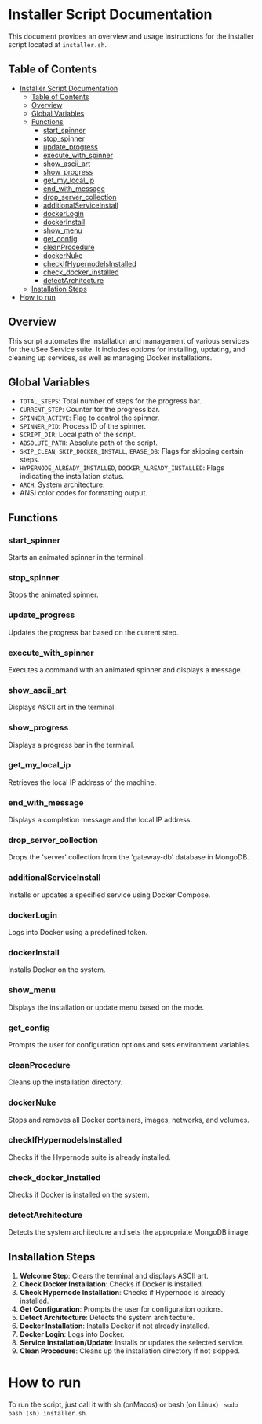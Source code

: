 
# Installer Script Documentation

This document provides an overview and usage instructions for the installer script located at `installer.sh`.

## Table of Contents
- [Installer Script Documentation](#installer-script-documentation)
  - [Table of Contents](#table-of-contents)
  - [Overview](#overview)
  - [Global Variables](#global-variables)
  - [Functions](#functions)
    - [start\_spinner](#start_spinner)
    - [stop\_spinner](#stop_spinner)
    - [update\_progress](#update_progress)
    - [execute\_with\_spinner](#execute_with_spinner)
    - [show\_ascii\_art](#show_ascii_art)
    - [show\_progress](#show_progress)
    - [get\_my\_local\_ip](#get_my_local_ip)
    - [end\_with\_message](#end_with_message)
    - [drop\_server\_collection](#drop_server_collection)
    - [additionalServiceInstall](#additionalserviceinstall)
    - [dockerLogin](#dockerlogin)
    - [dockerInstall](#dockerinstall)
    - [show\_menu](#show_menu)
    - [get\_config](#get_config)
    - [cleanProcedure](#cleanprocedure)
    - [dockerNuke](#dockernuke)
    - [checkIfHypernodeIsInstalled](#checkifhypernodeisinstalled)
    - [check\_docker\_installed](#check_docker_installed)
    - [detectArchitecture](#detectarchitecture)
  - [Installation Steps](#installation-steps)
- [How to run](#how-to-run)

## Overview

This script automates the installation and management of various services for the uSee Service suite. It includes options for installing, updating, and cleaning up services, as well as managing Docker installations.

## Global Variables

- `TOTAL_STEPS`: Total number of steps for the progress bar.
- `CURRENT_STEP`: Counter for the progress bar.
- `SPINNER_ACTIVE`: Flag to control the spinner.
- `SPINNER_PID`: Process ID of the spinner.
- `SCRIPT_DIR`: Local path of the script.
- `ABSOLUTE_PATH`: Absolute path of the script.
- `SKIP_CLEAN`, `SKIP_DOCKER_INSTALL`, `ERASE_DB`: Flags for skipping certain steps.
- `HYPERNODE_ALREADY_INSTALLED`, `DOCKER_ALREADY_INSTALLED`: Flags indicating the installation status.
- `ARCH`: System architecture.
- ANSI color codes for formatting output.

## Functions

### start_spinner
Starts an animated spinner in the terminal.

### stop_spinner
Stops the animated spinner.

### update_progress
Updates the progress bar based on the current step.

### execute_with_spinner
Executes a command with an animated spinner and displays a message.

### show_ascii_art
Displays ASCII art in the terminal.

### show_progress
Displays a progress bar in the terminal.

### get_my_local_ip
Retrieves the local IP address of the machine.

### end_with_message
Displays a completion message and the local IP address.

### drop_server_collection
Drops the 'server' collection from the 'gateway-db' database in MongoDB.

### additionalServiceInstall
Installs or updates a specified service using Docker Compose.

### dockerLogin
Logs into Docker using a predefined token.

### dockerInstall
Installs Docker on the system.

### show_menu
Displays the installation or update menu based on the mode.

### get_config
Prompts the user for configuration options and sets environment variables.

### cleanProcedure
Cleans up the installation directory.

### dockerNuke
Stops and removes all Docker containers, images, networks, and volumes.

### checkIfHypernodeIsInstalled
Checks if the Hypernode suite is already installed.

### check_docker_installed
Checks if Docker is installed on the system.

### detectArchitecture
Detects the system architecture and sets the appropriate MongoDB image.

## Installation Steps

1. **Welcome Step**: Clears the terminal and displays ASCII art.
2. **Check Docker Installation**: Checks if Docker is installed.
3. **Check Hypernode Installation**: Checks if Hypernode is already installed.
4. **Get Configuration**: Prompts the user for configuration options.
5. **Detect Architecture**: Detects the system architecture.
6. **Docker Installation**: Installs Docker if not already installed.
7. **Docker Login**: Logs into Docker.
8. **Service Installation/Update**: Installs or updates the selected service.
9. **Clean Procedure**: Cleans up the installation directory if not skipped.

# How to run

To run the script, just call it with sh (onMacos) or bash (on Linux) ` sudo bash (sh) installer.sh`.